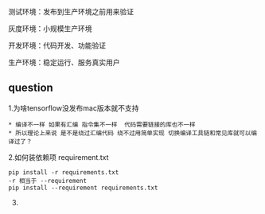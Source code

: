 测试环境：发布到生产环境之前用来验证

灰度环境：小规模生产环境

开发环境：代码开发、功能验证

生产环境：稳定运行、服务真实用户



## question

1.为啥tensorflow没发布mac版本就不支持

	* 编译不一样 如果有汇编 指令集不一样  代码需要链接的库也不一样  
	* 所以理论上来说 是不是绕过汇编代码 绕不过用简单实现 切换编译工具链和常见库就可以编译过了？

2.如何装依赖项 requirement.txt

```
pip install -r requirements.txt
-r 相当于 --requirement
pip install --requirement requirements.txt
```

3.







